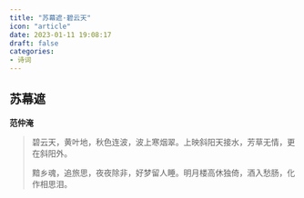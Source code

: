 ```yaml
---
title: "苏幕遮·碧云天"
icon: "article"
date: 2023-01-11 19:08:17
draft: false
categories:
- 诗词
---
```


## 苏幕遮
**范仲淹**

> 碧云天，黄叶地，秋色连波，波上寒烟翠。上映斜阳天接水，芳草无情，更在斜阳外。
>
> 黯乡魂，追旅思，夜夜除非，好梦留人睡。明月楼高休独倚，酒入愁肠，化作相思泪。

